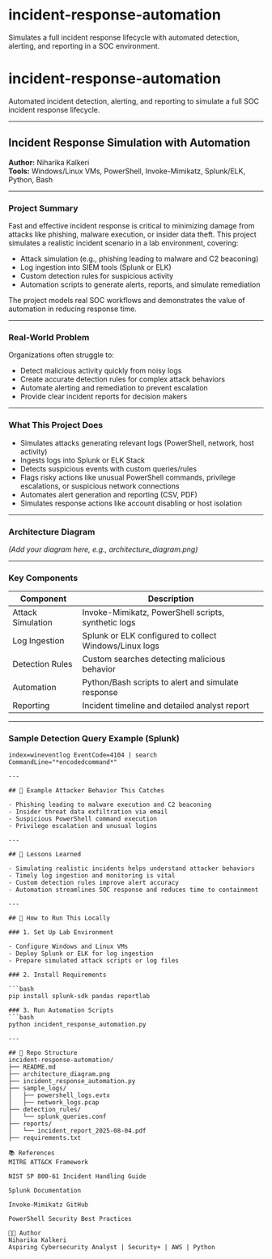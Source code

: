 # incident-response-automation
Simulates a full incident response lifecycle with automated detection, alerting, and reporting in a SOC environment.

# incident-response-automation

Automated incident detection, alerting, and reporting to simulate a full SOC incident response lifecycle.

---

## Incident Response Simulation with Automation  
**Author:** Niharika Kalkeri  
**Tools:** Windows/Linux VMs, PowerShell, Invoke-Mimikatz, Splunk/ELK, Python, Bash  

---

### Project Summary

Fast and effective incident response is critical to minimizing damage from attacks like phishing, malware execution, or insider data theft. This project simulates a realistic incident scenario in a lab environment, covering:

- Attack simulation (e.g., phishing leading to malware and C2 beaconing)  
- Log ingestion into SIEM tools (Splunk or ELK)  
- Custom detection rules for suspicious activity  
- Automation scripts to generate alerts, reports, and simulate remediation  

The project models real SOC workflows and demonstrates the value of automation in reducing response time.

---

### Real-World Problem

Organizations often struggle to:  

- Detect malicious activity quickly from noisy logs  
- Create accurate detection rules for complex attack behaviors  
- Automate alerting and remediation to prevent escalation  
- Provide clear incident reports for decision makers  

---

### What This Project Does

- Simulates attacks generating relevant logs (PowerShell, network, host activity)  
- Ingests logs into Splunk or ELK Stack  
- Detects suspicious events with custom queries/rules  
- Flags risky actions like unusual PowerShell commands, privilege escalations, or suspicious network connections  
- Automates alert generation and reporting (CSV, PDF)  
- Simulates response actions like account disabling or host isolation  

---

### Architecture Diagram

*(Add your diagram here, e.g., architecture_diagram.png)*

---

### Key Components

| Component        | Description                                         |
|------------------|-----------------------------------------------------|
| Attack Simulation| Invoke-Mimikatz, PowerShell scripts, synthetic logs |
| Log Ingestion    | Splunk or ELK configured to collect Windows/Linux logs |
| Detection Rules  | Custom searches detecting malicious behavior        |
| Automation       | Python/Bash scripts to alert and simulate response  |
| Reporting        | Incident timeline and detailed analyst report       |

---

### Sample Detection Query Example (Splunk)

```splunk
index=wineventlog EventCode=4104 | search CommandLine="*encodedcommand*"

---

## 🔎 Example Attacker Behavior This Catches

- Phishing leading to malware execution and C2 beaconing  
- Insider threat data exfiltration via email  
- Suspicious PowerShell command execution  
- Privilege escalation and unusual logins  

---

## 🧠 Lessons Learned

- Simulating realistic incidents helps understand attacker behaviors  
- Timely log ingestion and monitoring is vital  
- Custom detection rules improve alert accuracy  
- Automation streamlines SOC response and reduces time to containment  

---

## 🚀 How to Run This Locally

### 1. Set Up Lab Environment

- Configure Windows and Linux VMs  
- Deploy Splunk or ELK for log ingestion  
- Prepare simulated attack scripts or log files  

### 2. Install Requirements

```bash
pip install splunk-sdk pandas reportlab

### 3. Run Automation Scripts
```bash
python incident_response_automation.py

---

## 📂 Repo Structure
incident-response-automation/
├── README.md
├── architecture_diagram.png
├── incident_response_automation.py
├── sample_logs/
│   ├── powershell_logs.evtx
│   ├── network_logs.pcap
├── detection_rules/
│   └── splunk_queries.conf
├── reports/
│   └── incident_report_2025-08-04.pdf
├── requirements.txt

📚 References
MITRE ATT&CK Framework

NIST SP 800-61 Incident Handling Guide

Splunk Documentation

Invoke-Mimikatz GitHub

PowerShell Security Best Practices

🧑‍💻 Author
Niharika Kalkeri
Aspiring Cybersecurity Analyst | Security+ | AWS | Python
